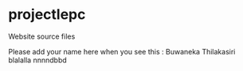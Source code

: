 # projectlepc
Website source files


Please add your name here when you see this :
Buwaneka Thilakasiri
blalalla
nnnndbbd